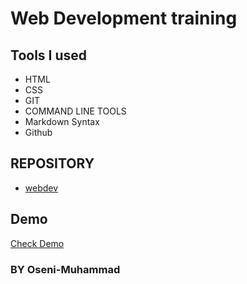 # Web Development training

## Tools I used

- HTML
- CSS
- GIT
- COMMAND LINE TOOLS
- Markdown Syntax
- Github

## REPOSITORY

- [webdev](https://github.com/Oseni-Muhammad/Web-Development.git)

## Demo

[Check Demo](https://oseni-muhammad.github.io/Web-Development/)

### BY Oseni-Muhammad

